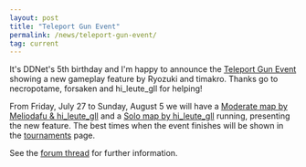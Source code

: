 ```yaml
---
layout: post
title: "Teleport Gun Event"
permalink: /news/teleport-gun-event/
tag: current
---
```


It's DDNet's 5th birthday and I'm happy to announce the [Teleport Gun Event](https://forum.ddnet.org/viewtopic.php?f=33&t=6581) showing a new gameplay feature by Ryozuki and timakro. Thanks go to necropotame, forsaken and hi\_leute\_gll for helping!

From Friday, July 27 to Sunday, August 5 we will have a [Moderate map by Meliodafu & hi\_leute\_gll](/tournaments/teleportgun1/) and a [Solo map by hi\_leute\_gll](/tournaments/teleportgun2/) running, presenting the new feature. The best times when the event finishes will be shown in the [tournaments](/tournaments/) page.

See the [forum thread](https://forum.ddnet.org/viewtopic.php?f=33&t=6581) for further information.
